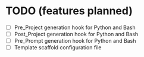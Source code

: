 # TODO (features planned)

- [ ] Pre_Project generation hook for Python and Bash
- [ ] Post_Project generation hook for Python and Bash
- [ ] Pre_Prompt generation hook for Python and Bash
- [ ] Template scaffold configuration file
